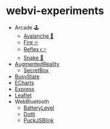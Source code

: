 # webvi-experiments

- Arcade 🕹️
    - [Avalanche 🌠](https://rajsite.github.io/webvi-experiments/Avalanche/)
    - [Fire 🔥](https://rajsite.github.io/webvi-experiments/build/Fire/)
    - [Reflex 👉](https://rajsite.github.io/webvi-experiments/Reflex/)
    - [Snake 🐍](https://rajsite.github.io/webvi-experiments/Snake/)
- [AugmentedReality](https://rajsite.github.io/webvi-experiments/AugmentedReality)
    - [SecretBox](https://rajsite.github.io/webvi-experiments/AugmentedRealitySecretBox)
- [BusyState](https://rajsite.github.io/webvi-experiments/BusyState)
- [ECharts](https://rajsite.github.io/webvi-experiments/ECharts)
- [Express](https://webvi-express-test.herokuapp.com/)
- [Leaflet](https://rajsite.github.io/webvi-experiments/Leaflet)
- WebBluetooth
    - [BatteryLevel](https://rajsite.github.io/webvi-experiments/WebBluetooth/BatteryLevel.html)
    - [Dotti](https://rajsite.github.io/webvi-experiments/WebBluetooth/Dotti.html)
    - [PuckJSBlink](https://rajsite.github.io/webvi-experiments/WebBluetooth/PuckJSBlink.html)
